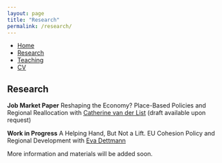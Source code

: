 ```yaml
---
layout: page
title: "Research"
permalink: /research/
---
```


<nav>
  <ul>
    <li><a href="index.html">Home</a></li>
    <li><a href="research.html">Research</a></li>
    <li><a href="teaching.html">Teaching</a></li>
    <li><a href="cv.html">CV</a></li>
  </ul>
</nav>


## Research

**Job Market Paper**
Reshaping the Economy? Place-Based Policies and Regional Reallocation
with [Catherine van der List](https://sites.google.com/view/cvanderlist/) (draft available upon request)

**Work in Progress**
A Helping Hand, But Not a Lift. EU Cohesion Policy and Regional Development
with [Eva Dettmann](https://www.iwh-halle.de/ueber-das-iwh/team/detail/eva-dettmann)

More information and materials will be added soon.
